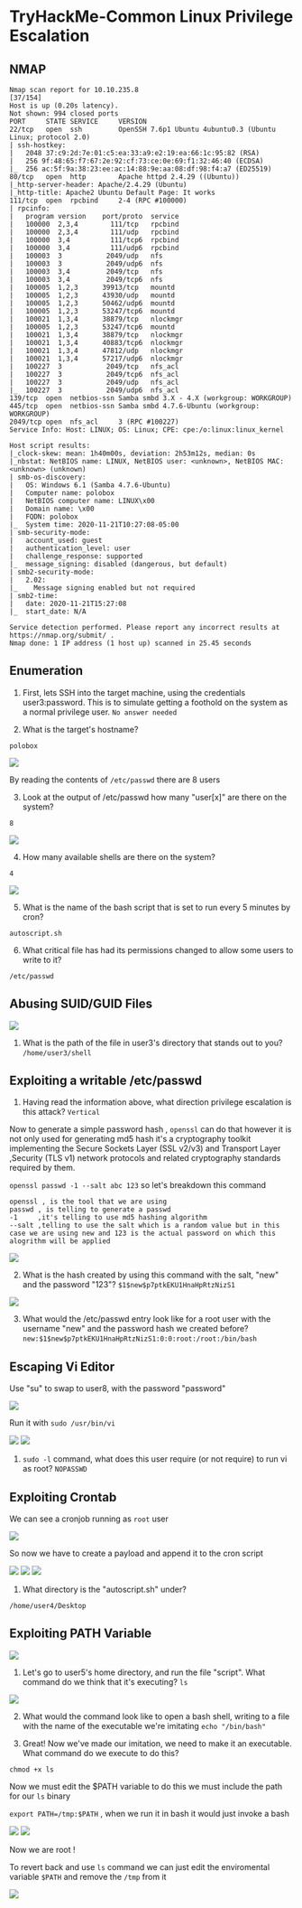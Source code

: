 # TryHackMe-Common Linux Privilege Escalation

## NMAP

```
Nmap scan report for 10.10.235.8                                                                             [37/154]
Host is up (0.20s latency).                               
Not shown: 994 closed ports                               
PORT     STATE SERVICE     VERSION         
22/tcp   open  ssh         OpenSSH 7.6p1 Ubuntu 4ubuntu0.3 (Ubuntu Linux; protocol 2.0)
| ssh-hostkey:                                            
|   2048 37:c9:2d:7e:01:c5:ea:33:a9:e2:19:ea:66:1c:95:82 (RSA)
|   256 9f:48:65:f7:67:2e:92:cf:73:ce:0e:69:f1:32:46:40 (ECDSA)
|_  256 ac:5f:9a:38:23:ee:ac:14:88:9e:aa:08:df:98:f4:a7 (ED25519)
80/tcp   open  http        Apache httpd 2.4.29 ((Ubuntu))                                                            
|_http-server-header: Apache/2.4.29 (Ubuntu)                                                                         
|_http-title: Apache2 Ubuntu Default Page: It works                                                                  
111/tcp  open  rpcbind     2-4 (RPC #100000)                                                                         
| rpcinfo: 
|   program version    port/proto  service
|   100000  2,3,4        111/tcp   rpcbind
|   100000  2,3,4        111/udp   rpcbind
|   100000  3,4          111/tcp6  rpcbind
|   100000  3,4          111/udp6  rpcbind
|   100003  3           2049/udp   nfs
|   100003  3           2049/udp6  nfs
|   100003  3,4         2049/tcp   nfs
|   100003  3,4         2049/tcp6  nfs
|   100005  1,2,3      39913/tcp   mountd
|   100005  1,2,3      43930/udp   mountd
|   100005  1,2,3      50462/udp6  mountd
|   100005  1,2,3      53247/tcp6  mountd
|   100021  1,3,4      38879/tcp   nlockmgr
|   100005  1,2,3      53247/tcp6  mountd
|   100021  1,3,4      38879/tcp   nlockmgr
|   100021  1,3,4      40883/tcp6  nlockmgr
|   100021  1,3,4      47812/udp   nlockmgr
|   100021  1,3,4      57217/udp6  nlockmgr
|   100227  3           2049/tcp   nfs_acl
|   100227  3           2049/tcp6  nfs_acl
|   100227  3           2049/udp   nfs_acl
|_  100227  3           2049/udp6  nfs_acl
139/tcp  open  netbios-ssn Samba smbd 3.X - 4.X (workgroup: WORKGROUP)
445/tcp  open  netbios-ssn Samba smbd 4.7.6-Ubuntu (workgroup: WORKGROUP)
2049/tcp open  nfs_acl     3 (RPC #100227)
Service Info: Host: LINUX; OS: Linux; CPE: cpe:/o:linux:linux_kernel

Host script results:
|_clock-skew: mean: 1h40m00s, deviation: 2h53m12s, median: 0s
|_nbstat: NetBIOS name: LINUX, NetBIOS user: <unknown>, NetBIOS MAC: <unknown> (unknown)
| smb-os-discovery: 
|   OS: Windows 6.1 (Samba 4.7.6-Ubuntu)
|   Computer name: polobox
|   NetBIOS computer name: LINUX\x00
|   Domain name: \x00
|   FQDN: polobox
|_  System time: 2020-11-21T10:27:08-05:00
| smb-security-mode: 
|   account_used: guest
|   authentication_level: user
|   challenge_response: supported
|_  message_signing: disabled (dangerous, but default)
| smb2-security-mode: 
|   2.02: 
|_    Message signing enabled but not required
| smb2-time: 
|   date: 2020-11-21T15:27:08 
|_  start_date: N/A

Service detection performed. Please report any incorrect results at https://nmap.org/submit/ .
Nmap done: 1 IP address (1 host up) scanned in 25.45 seconds

```

## Enumeration



1. First, lets SSH into the target machine, using the credentials user3:password. This is to simulate getting a foothold on the system as a normal privilege user.
`No answer needed`

2. What is the target's hostname?


`polobox`

<img src="https://imgur.com/cIQZlOM.png"/>

By reading the contents of `/etc/passwd` there are 8 users

3. Look at the output of /etc/passwd how many "user[x]" are there on the system?

`8`

<img src="https://imgur.com/ps8gddG.png"/>

4. How many available shells are there on the system?

`4`

<img src="https://imgur.com/1X1bWkQ.png"/>

5. What is the name of the bash script that is set to run every 5 minutes by cron? 

`autoscript.sh`

6. What critical file has had its permissions changed to allow some users to write to it?

`/etc/passwd`

## Abusing SUID/GUID Files

<img src="https://imgur.com/b4T3log.png"/>

1. What is the path of the file in user3's directory that stands out to you?
`/home/user3/shell`


## Exploiting a writable /etc/passwd

1. Having read the information above, what direction privilege escalation is this attack?
`Vertical`

Now to generate a simple password hash , `openssl` can do that however it is not only used for generating md5 hash it's  a cryptography toolkit implementing the Secure Sockets Layer (SSL v2/v3) and Transport Layer ,Security (TLS v1) network protocols and related cryptography standards required by them.

`openssl passwd -1 --salt abc 123` so let's breakdown this command 

```
openssl , is the tool that we are using
passwd , is telling to generate a passwd
-1     ,it's telling to use md5 hashing algorithm
--salt ,telling to use the salt which is a random value but in this case we are using new and 123 is the actual password on which this alogrithm will be applied
```


<img src="https://imgur.com/o0VewRd.png"/>

2. What is the hash created by using this command with the salt, "new" and the password "123"?
`$1$new$p7ptkEKU1HnaHpRtzNizS1`


<img src="https://imgur.com/R8QFh9Y.png"/>

3. What would the /etc/passwd entry look like for a root user with the username "new" and the password hash we created before?
`new:$1$new$p7ptkEKU1HnaHpRtzNizS1:0:0:root:/root:/bin/bash`

## Escaping Vi Editor

Use "su" to swap to user8, with the password "password"

<img src="https://imgur.com/EBlBf5b.png"/>

Run it with `sudo /usr/bin/vi`

<img src="https://imgur.com/UkunmAC.png"/>

<img src="https://imgur.com/UySCvQ2.png"/>

1. `sudo -l` command, what does this user require (or not require) to run vi as root?
`NOPASSWD`


## Exploiting Crontab

We can see a cronjob running as `root` user

<img src="https://imgur.com/C6lsigg.png"/>

So now we have to create a payload and append it to the cron script

<img src="https://imgur.com/GOE3YSW.png"/>

<img src="https://imgur.com/Ld6hwUh.png"/>

<img src="https://imgur.com/1XcVEuU.png"/>

1. What directory is the "autoscript.sh" under?

`/home/user4/Desktop`

## Exploiting PATH Variable

<img src="https://imgur.com/m0y30wa.png"/>

1. Let's go to user5's home directory, and run the file "script". What command do we think that it's executing?
`ls`

<img src="https://imgur.com/JdKqiXI.png"/>

2. What would the command look like to open a bash shell, writing to a file with the name of the executable we're imitating
`echo "/bin/bash" `

3. Great! Now we've made our imitation, we need to make it an executable. What command do we execute to do this?

`chmod +x ls`

Now we must edit the $PATH variable to do this we must include the path for our `ls` binary

`export PATH=/tmp:$PATH` , when we run it in bash it would just invoke a bash 

<img src="https://imgur.com/aJ8smTM.png"/>

<img src="https://imgur.com/tDyqlo0.png"/>

Now we are root !

To revert back and use `ls` command we can just edit the enviromental variable `$PATH` and remove the `/tmp` from it 

<img src="https://imgur.com/I4iUuce.png"/>